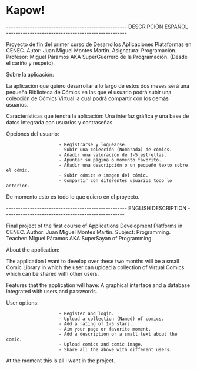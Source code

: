 # Kapow!
--------------------------------------------------- DESCRIPCIÓN  ESPAÑOL ---------------------------------------------------

Proyecto de fin del primer curso de Desarrollos Aplicaciones Plataformas en CENEC.
Autor: Juan Miguel Montes Martín.
Asignatura: Programación.
Profesor: Miguel Páramos AKA SuperGuerrero de la Programación. (Desde el cariño y respeto).

Sobre la aplicación:

La aplicación que quiero desarrollar a lo largo de estos dos meses será una pequeña Biblioteca de Cómics en las que el usuario podrá subir una colección de Cómics Virtual la cual podrá compartir con los demás usuarios.

Características que tendrá la aplicación: Una interfaz gráfica y una base de datos integrada con usuarios y contraseñas.

Opciones del usuario:

                        - Registrarse y loguearse.
                        - Subir una colección (Nombrada) de cómics.
                        - Añadir una valoración de 1-5 estrellas.
                        - Apuntar su página o momento favorito.
                        - Añadir una descripción o un pequeño texto sobre el cómic.
                        - Subir cómics e imagen del cómic.
                        - Compartir con diferentes usuarios todo lo anterior.

De momento esto es todo lo que quiero en el proyecto.


--------------------------------------------------- ENGLISH DESCRIPTION ---------------------------------------------------


Final project of the first course of Applications Development Platforms in CENEC.
Author: Juan Miguel Montes Martín.
Subject: Programming.
Teacher: Miguel Páramos AKA SuperSayan of Programming. 

About the application:

The application I want to develop over these two months will be a small Comic Library in which the user can upload a collection of Virtual Comics which can be shared with other users.

Features that the application will have: A graphical interface and a database integrated with users and passwords.

User options:

                        - Register and login.
                        - Upload a collection (Named) of comics.
                        - Add a rating of 1-5 stars.
                        - Aim your page or favorite moment.
                        - Add a description or a small text about the comic.
                        - Upload comics and comic image.
                        - Share all the above with different users.

At the moment this is all I want in the project.
